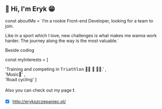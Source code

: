 <h2>👋 Hi, I'm Eryk 😁</h2>

const aboutMe = 
`I’m a rookie Front-end Developer, looking for a team to join.

Like in a sport which I love, new challenges is what makes me wanna work harder. The journey along the way is the most valuable.`

Beside coding

const myInterests = [

'Training and competing in <kbd>Triathlon</kbd> 🏊🏻 🚴 🏃🏻.' ,
<br>
'Music🎸' ,
<br>
'Road cycling'
]
<br>
<br>
Also you can check out my page ❗️.

- [x] http://erykszczepaniec.pl/

<!---
szczepanieceryk/szczepanieceryk is a ✨ special ✨ repository because its `README.md` (this file) appears on your GitHub profile.
You can click the Preview link to take a look at your changes.
--->
 

